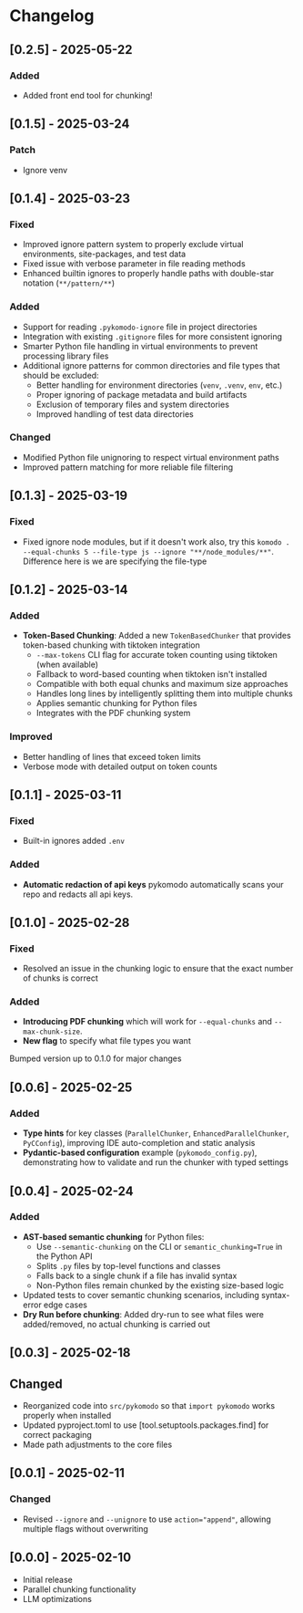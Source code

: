 # Changelog

## [0.2.5] - 2025-05-22
### Added
- Added front end tool for chunking! 

## [0.1.5] - 2025-03-24

### Patch
- Ignore venv 

## [0.1.4] - 2025-03-23

### Fixed
- Improved ignore pattern system to properly exclude virtual environments, site-packages, and test data
- Fixed issue with verbose parameter in file reading methods
- Enhanced builtin ignores to properly handle paths with double-star notation (`**/pattern/**`)

### Added
- Support for reading `.pykomodo-ignore` file in project directories
- Integration with existing `.gitignore` files for more consistent ignoring
- Smarter Python file handling in virtual environments to prevent processing library files
- Additional ignore patterns for common directories and file types that should be excluded:
  - Better handling for environment directories (`venv`, `.venv`, `env`, etc.)
  - Proper ignoring of package metadata and build artifacts
  - Exclusion of temporary files and system directories
  - Improved handling of test data directories

### Changed
- Modified Python file unignoring to respect virtual environment paths
- Improved pattern matching for more reliable file filtering

## [0.1.3] - 2025-03-19

### Fixed
- Fixed ignore node modules, but if it doesn't work also, try this `komodo . --equal-chunks 5 --file-type js --ignore "**/node_modules/**"`. Difference here is we are specifying the file-type

## [0.1.2] - 2025-03-14

### Added
- **Token-Based Chunking**: Added a new `TokenBasedChunker` that provides token-based chunking with tiktoken integration
  - `--max-tokens` CLI flag for accurate token counting using tiktoken (when available)
  - Fallback to word-based counting when tiktoken isn't installed
  - Compatible with both equal chunks and maximum size approaches
  - Handles long lines by intelligently splitting them into multiple chunks
  - Applies semantic chunking for Python files
  - Integrates with the PDF chunking system

### Improved
- Better handling of lines that exceed token limits
- Verbose mode with detailed output on token counts

## [0.1.1] - 2025-03-11

### Fixed
- Built-in ignores added `.env`

### Added
- **Automatic redaction of api keys** pykomodo automatically scans your repo and redacts all api keys. 


## [0.1.0] - 2025-02-28

### Fixed
- Resolved an issue in the chunking logic to ensure that the exact number of chunks is correct

### Added
- **Introducing PDF chunking** which will work for `--equal-chunks` and `--max-chunk-size`.
- **New flag** to specify what file types you want

Bumped version up to 0.1.0 for major changes

## [0.0.6] - 2025-02-25
### Added
- **Type hints** for key classes (`ParallelChunker`, `EnhancedParallelChunker`, `PyCConfig`), improving IDE auto-completion and static analysis
- **Pydantic-based configuration** example (`pykomodo_config.py`), demonstrating how to validate and run the chunker with typed settings

## [0.0.4] - 2025-02-24
### Added
- **AST-based semantic chunking** for Python files:
  - Use `--semantic-chunking` on the CLI or `semantic_chunking=True` in the Python API
  - Splits `.py` files by top-level functions and classes
  - Falls back to a single chunk if a file has invalid syntax
  - Non-Python files remain chunked by the existing size-based logic
- Updated tests to cover semantic chunking scenarios, including syntax-error edge cases
- **Dry Run before chunking**: Added dry-run to see what files were added/removed, no actual chunking is carried out

## [0.0.3] - 2025-02-18
## Changed
- Reorganized code into `src/pykomodo` so that `import pykomodo` works properly when installed
- Updated pyproject.toml to use [tool.setuptools.packages.find] for correct packaging
- Made path adjustments to the core files 

## [0.0.1] - 2025-02-11
### Changed
- Revised `--ignore` and `--unignore` to use `action="append"`, allowing multiple flags without overwriting

## [0.0.0] - 2025-02-10
- Initial release
- Parallel chunking functionality
- LLM optimizations